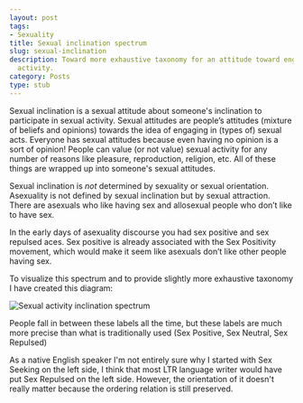 ```yaml
---
layout: post
tags:
- Sexuality
title: Sexual inclination spectrum
slug: sexual-inclination
description: Toward more exhaustive taxonomy for an attitude toward engaging in sexual
  activity.
category: Posts
type: stub
---
```


Sexual inclination is a sexual attitude about someone's inclination to participate in sexual activity. Sexual attitudes are people’s attitudes (mixture of beliefs and opinions) towards the idea of engaging in (types of) sexual acts. Everyone has sexual attitudes because even having no opinion is a sort of opinion! People can value (or not value) sexual activity for any number of reasons like pleasure, reproduction, religion, etc. All of these things are wrapped up into someone's sexual attitudes.

Sexual inclination is *not* determined by sexuality or sexual orientation. Asexuality is not defined by sexual inclination but by sexual attraction. There are asexuals who like having sex and allosexual people who don’t like to have sex.

In the early days of asexuality discourse you had sex positive and sex repulsed aces. Sex positive is already associated with the Sex Positivity movement, which would make it seem like asexuals don’t like other people having sex.

To visualize this spectrum and to provide slightly more exhaustive taxonomy I have created this diagram:

![Sexual activity inclination spectrum](https://res.cloudinary.com/dvqeiswvr/image/upload/v1708471254/sexual-inclination-spectrum.png)

People fall in between these labels all the time, but these labels are much more precise than what is traditionally used (Sex Positive, Sex Neutral, Sex Repulsed)

As a native English speaker I'm not entirely sure why I started with Sex Seeking on the left side, I think that most LTR language writer would have put Sex Repulsed on the left side. However, the orientation of it doesn't really matter because the ordering relation is still preserved.